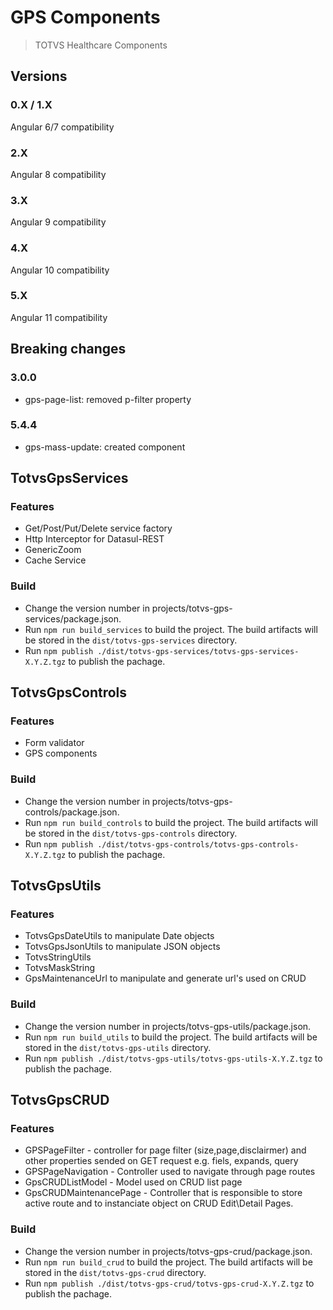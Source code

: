 # GPS Components

> TOTVS Healthcare Components

## Versions

### 0.X / 1.X
Angular 6/7 compatibility

### 2.X
Angular 8 compatibility

### 3.X
Angular 9 compatibility

### 4.X
Angular 10 compatibility

### 5.X
Angular 11 compatibility

## Breaking changes

### 3.0.0
- gps-page-list: removed p-filter property

### 5.4.4
- gps-mass-update: created component

## TotvsGpsServices

### Features
- Get/Post/Put/Delete service factory
- Http Interceptor for Datasul-REST
- GenericZoom
- Cache Service

### Build
- Change the version number in projects/totvs-gps-services/package.json.
- Run `npm run build_services` to build the project. The build artifacts will be stored in the `dist/totvs-gps-services` directory.
- Run `npm publish ./dist/totvs-gps-services/totvs-gps-services-X.Y.Z.tgz` to publish the pachage.


## TotvsGpsControls

### Features
- Form validator
- GPS components

### Build
- Change the version number in projects/totvs-gps-controls/package.json.
- Run `npm run build_controls` to build the project. The build artifacts will be stored in the `dist/totvs-gps-controls` directory.
- Run `npm publish ./dist/totvs-gps-controls/totvs-gps-controls-X.Y.Z.tgz` to publish the pachage.


## TotvsGpsUtils

### Features
- TotvsGpsDateUtils to manipulate Date objects
- TotvsGpsJsonUtils to manipulate JSON objects
- TotvsStringUtils
- TotvsMaskString
- GpsMaintenanceUrl to manipulate and generate url's used on CRUD

### Build
- Change the version number in projects/totvs-gps-utils/package.json.
- Run `npm run build_utils` to build the project. The build artifacts will be stored in the `dist/totvs-gps-utils` directory.
- Run `npm publish ./dist/totvs-gps-utils/totvs-gps-utils-X.Y.Z.tgz` to publish the pachage.

## TotvsGpsCRUD

### Features
- GPSPageFilter - controller for page filter (size,page,disclairmer) and other properties sended on GET request e.g. fiels, expands, query
- GPSPageNavigation - Controller used to navigate through page routes
- GpsCRUDListModel - Model used on CRUD list page
- GpsCRUDMaintenancePage - Controller that is responsible to store active route and to instanciate object on CRUD Edit\Detail Pages.

### Build
- Change the version number in projects/totvs-gps-crud/package.json.
- Run `npm run build_crud` to build the project. The build artifacts will be stored in the `dist/totvs-gps-crud` directory.
- Run `npm publish ./dist/totvs-gps-crud/totvs-gps-crud-X.Y.Z.tgz` to publish the pachage.